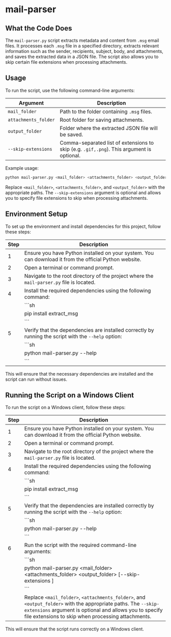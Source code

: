 # mail-parser

## What the Code Does

The `mail-parser.py` script extracts metadata and content from `.msg` email files. It processes each `.msg` file in a specified directory, extracts relevant information such as the sender, recipients, subject, body, and attachments, and saves the extracted data in a JSON file. The script also allows you to skip certain file extensions when processing attachments.

## Usage

To run the script, use the following command-line arguments:

| Argument            | Description                                                                 |
|---------------------|-----------------------------------------------------------------------------|
| `mail_folder`       | Path to the folder containing `.msg` files.                                  |
| `attachments_folder`| Root folder for saving attachments.                                          |
| `output_folder`     | Folder where the extracted JSON file will be saved.                          |
| `--skip-extensions` | Comma-separated list of extensions to skip (e.g. `.gif,.png`). This argument is optional. |

Example usage:
```sh
python mail-parser.py <mail_folder> <attachments_folder> <output_folder> [--skip-extensions <extensions>]
```

Replace `<mail_folder>`, `<attachments_folder>`, and `<output_folder>` with the appropriate paths. The `--skip-extensions` argument is optional and allows you to specify file extensions to skip when processing attachments.

## Environment Setup

To set up the environment and install dependencies for this project, follow these steps:

| Step | Description                                                                 |
|------|-----------------------------------------------------------------------------|
| 1    | Ensure you have Python installed on your system. You can download it from the official Python website. |
| 2    | Open a terminal or command prompt.                                           |
| 3    | Navigate to the root directory of the project where the `mail-parser.py` file is located. |
| 4    | Install the required dependencies using the following command:               |
|      | ```sh                                                                       |
|      | pip install extract_msg                                                     |
|      | ```                                                                         |
| 5    | Verify that the dependencies are installed correctly by running the script with the `--help` option: |
|      | ```sh                                                                       |
|      | python mail-parser.py --help                                                |
|      | ```                                                                         |

This will ensure that the necessary dependencies are installed and the script can run without issues.

## Running the Script on a Windows Client

To run the script on a Windows client, follow these steps:

| Step | Description                                                                 |
|------|-----------------------------------------------------------------------------|
| 1    | Ensure you have Python installed on your system. You can download it from the official Python website. |
| 2    | Open a terminal or command prompt.                                           |
| 3    | Navigate to the root directory of the project where the `mail-parser.py` file is located. |
| 4    | Install the required dependencies using the following command:               |
|      | ```sh                                                                       |
|      | pip install extract_msg                                                     |
|      | ```                                                                         |
| 5    | Verify that the dependencies are installed correctly by running the script with the `--help` option: |
|      | ```sh                                                                       |
|      | python mail-parser.py --help                                                |
|      | ```                                                                         |
| 6    | Run the script with the required command-line arguments:                     |
|      | ```sh                                                                       |
|      | python mail-parser.py <mail_folder> <attachments_folder> <output_folder> [--skip-extensions <extensions>] |
|      | ```                                                                         |
|      | Replace `<mail_folder>`, `<attachments_folder>`, and `<output_folder>` with the appropriate paths. The `--skip-extensions` argument is optional and allows you to specify file extensions to skip when processing attachments. |

This will ensure that the script runs correctly on a Windows client.
